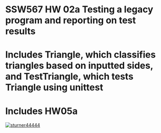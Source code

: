# SSW567 HW 02a Testing a legacy program and reporting on test results
# Includes Triangle, which classifies triangles based on inputted sides, and TestTriangle, which tests Triangle using unittest
# Includes HW05a 
[![sturner44444](https://circleci.com/gh/sturner44444/SSW567/tree/HW05a_Mocking.svg?style=svg)](https://app.circleci.com/pipelines/github/sturner44444/SSW567?branch=HW05a_Mocking)
